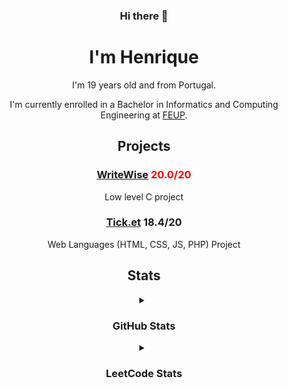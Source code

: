 
<div align="center">
  <h3> Hi there 👋 </h3>
  <h1> I'm Henrique</h1>

  <p>I'm 19 years old and from Portugal.</p>
  
  I'm currently enrolled in a Bachelor in Informatics and Computing Engineering at [FEUP](https://sigarra.up.pt/feup/pt/web_page.Inicial).
  
  <h2> Projects </h2>
  
  <h3>
    <a href="https://github.com/HenriqueCaridade/WriteWise">WriteWise</a>
    <span style="color:red;">20.0/20</span>
  </h3>
  <p>Low level C project</p>
    
  <h3>
    <a href="https://github.com/HenriqueCaridade/TicketManager">Tick.et</a>
    18.4/20
  </h3>
    <p>Web Languages (HTML, CSS, JS, PHP) Project</p>
  
  <h2> Stats </h2>
  
  <details>
    <summary>
      <h3> GitHub Stats </h3>
    </summary>
    <div align="center">
      <img height="200em" src="https://github-readme-stats.vercel.app/api?username=HenriqueCaridade&show_icons=true&include_all_commits=true&count_private=true&theme=dark"/>
      <img height="200em" src="https://github-readme-stats.vercel.app/api/top-langs/?username=HenriqueCaridade&langs_count=5&layout=donut&theme=dark"/><br>
      <img height="200em" src="https://github-readme-streak-stats.herokuapp.com/?user=HenriqueCaridade&count_private=true&theme=dark">
    </div>  
  </details>
  
  <details>
    <summary>
      <h3> LeetCode Stats </h3>
    </summary>
    <a href="https://leetcode.com/HenriqueCaridade">
      <img alt="No Stats Available" src="https://leetcard.jacoblin.cool/HenriqueCaridade?theme=dark&font=Consolas">
    </a>
  </details>

<!--
**HenriqueCaridade/HenriqueCaridade** is a ✨ _special_ ✨ repository because its `README.md` (this file) appears on your GitHub profile.

Here are some ideas to get you started:

- 🔭 I’m currently working on ...
- 🌱 I’m currently learning ...
- 👯 I’m looking to collaborate on ...
- 🤔 I’m looking for help with ...
- 💬 Ask me about ...
- 📫 How to reach me: ...
- 😄 Pronouns: ...
- ⚡ Fun fact: ...
-->
</div>
